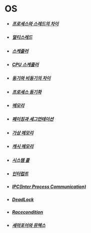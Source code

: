 # OS

- ##### [프로세스와 스레드의 차이](ProcessAndThread.md)

- ##### [멀티스레드](MultiThread.md)

- ##### [스케줄러](Scheduler.md)

- ##### [CPU 스케줄러](CPUSchedule.md)

- ##### [동기와 비동기의 차이](SyncAndAsync.md)

- ##### [프로세스 동기화](ProcessSync.md)

- ##### [메모리](Memory.md)

- ##### [페이징과 세그먼테이션](PagingAndSegmentation.md)

- ##### [가상 메모리](VirtualMemory.md)

- ##### [캐시 메모리](CacheMemory.md)

- ##### [시스템 콜](SystemCall.md)

- ##### [인터럽트](Interrupt.md)

- ##### [IPC(Inter Process Communication)](IPC.md)

- ##### [DeadLock](DeadLock.md)

- ##### [Racecondition](RaceCondition.md)

- ##### [세마포어와 뮤텍스](SemaphoreAndMutex.md)

